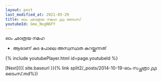 ```yaml
---
layout: post
last_modified_at: 2021-03-29
title: ഓം ഛാത്രയ നമഹ ൧൧ ടൈംസ്
youtubeId: Gmo_NsgN6FY
---
```

 
 
 ഓം ഛാത്രയ നമഹ 
 
 -  ആരാണ് കുട പോലെ അസ്വസ്ഥത കുറയ്ക്കുന്നത് 
 
  
 
  
 
 
 
 
 
 


{% include youtubePlayer.html id=page.youtubeId %}
 
[Next]({{ site.baseurl }}{% link  split2/_posts/2014-10-19-ഓം സച്ഛത്രാ  ൧൧ ടൈംസ്.md%})
 
